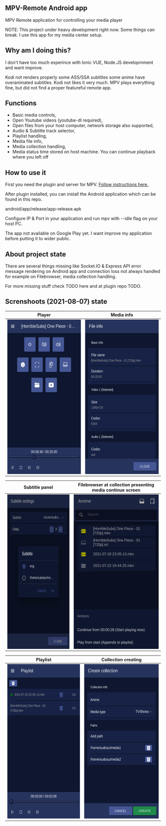 ## MPV-Remote Android app

MPV Remote application for controlling your media player

NOTE:
This project under heavy development right now. Some things can break. I use this app for my media center setup.

## Why am I doing this?

I don't have too much experince with Ionic VUE, Node.JS developmment and want improve.

Kodi not renders properly some ASS/SSA subtitles some anime have overanimated subtitles. Kodi not likes it very much. MPV plays everything fine, but did not find a proper featureful remote app.

## Functions

- Basic media controls,
- Open Youtube videos (youtube-dl required),
- Open files from your host computer, network storage also supported,
- Audio & Subtitle track selector,
- Playlist handling,
- Media file info,
- Media collection handling,
- Media status time stored on host machine. You can continue playback where you left off

## How to use it

First you need the plugin and server for MPV. [Follow instructions here.](https://github.com/husudosu/mpv-remote-node)

After plugin installed, you can install the Android application which can be found in this repo.

android/app/release/app-release.apk

Configure IP & Port in your application and run mpv with --idle flag on your host PC.

The app not available on Google Play yet. I want improve my application before putting it to wider public.

## About project state

There are several things missing like Socket.IO & Express API error message rendering on Android app and connection loss not always handled for example on Filebrowser, media collection handling.

For more missing stuff check TODO here and at plugin repo TODO.

## Screnshoots (2021-08-07) state

|                          Player                          |                           Media info                           |
| :------------------------------------------------------: | :------------------------------------------------------------: |
| <img src="images/player.png" alt="player" height="500"/> | <img src="images/mediainfo.png" alt="mediainfo" height="500"/> |

|                        Subtitle panel                        |     Filebrowser at collection presenting media continue screen     |
| :----------------------------------------------------------: | :----------------------------------------------------------------: |
| <img src="images/subtitle.png" alt="subtitle" height="500"/> | <img src="images/filebrowser.png" alt="filebrowser" height="500"/> |

|                           Playlist                           |                         Collection creating                          |
| :----------------------------------------------------------: | :------------------------------------------------------------------: |
| <img src="images/playlist.png" alt="subtitle" height="500"/> | <img src="images/createcollection.png" alt="subtitle" height="500"/> |
